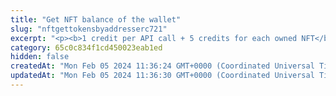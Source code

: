 ```yaml
---
title: "Get NFT balance of the wallet"
slug: "nftgettokensbyaddresserc721"
excerpt: "<p><b>1 credit per API call + 5 credits for each owned NFT</b></p>\n<p>Get all NFTs that a blockchain address holds. The NFTs are returned grouped by the smart contracts they were minted on.</p>\n<p>This API is supported for the following blockchains:</p>\n<ul>\n<li>Algorand</li>\n<li>BNB Smart Chain - mainnet only</li>\n<li>Celo</li>\n<li>Ethereum</li>\n<li>Polygon</li>\n<li>Solana</li>\n</ul>\n<p>On Solana and Algorand, if a blockchain address holds fewer than 50 NFTs, the API also returns each NFT's metadata. If the metadata is not returned, you can obtain it using the <a href=\"https://apidoc.tatum.io/tag/NFT-(ERC-721-or-compatible)/#operation/NftGetMetadataErc721\">API for getting NFT metadata</a>.</p>"
category: 65c0c834f1cd450023eab1ed
hidden: false
createdAt: "Mon Feb 05 2024 11:36:24 GMT+0000 (Coordinated Universal Time)"
updatedAt: "Mon Feb 05 2024 11:36:30 GMT+0000 (Coordinated Universal Time)"
---
```

